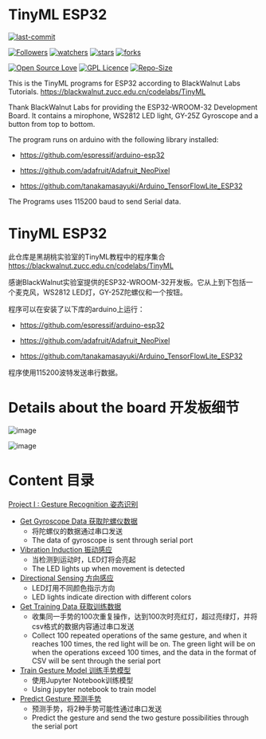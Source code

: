 # TinyML ESP32

[![last-commit](https://img.shields.io/github/last-commit/HollowMan6/TinyML-ESP32)](../../graphs/commit-activity)

[![Followers](https://img.shields.io/github/followers/HollowMan6?style=social)](https://github.com/HollowMan6?tab=followers)
[![watchers](https://img.shields.io/github/watchers/HollowMan6/TinyML-ESP32?style=social)](../../watchers)
[![stars](https://img.shields.io/github/stars/HollowMan6/TinyML-ESP32?style=social)](../../stargazers)
[![forks](https://img.shields.io/github/forks/HollowMan6/TinyML-ESP32?style=social)](../../network/members)

[![Open Source Love](https://img.shields.io/badge/-%E2%9D%A4%20Open%20Source-Green?style=flat-square&logo=Github&logoColor=white&link=https://hollowman6.github.io/fund.html)](https://hollowman6.github.io/fund.html)
[![GPL Licence](https://img.shields.io/badge/license-GPL-blue)](https://opensource.org/licenses/GPL-3.0/)
[![Repo-Size](https://img.shields.io/github/repo-size/HollowMan6/TinyML-ESP32.svg)](../../archive/master.zip)

This is the TinyML programs for ESP32 according to BlackWalnut Labs Tutorials. https://blackwalnut.zucc.edu.cn/codelabs/TinyML

Thank BlackWalnut Labs for providing the ESP32-WROOM-32 Development Board. It contains a mirophone, WS2812 LED light, GY-25Z Gyroscope and a button from top to bottom.

The program runs on arduino with the following library installed: 

* https://github.com/espressif/arduino-esp32

* https://github.com/adafruit/Adafruit_NeoPixel

* https://github.com/tanakamasayuki/Arduino_TensorFlowLite_ESP32

The Programs uses 115200 baud to send Serial data.

# TinyML ESP32

此仓库是黑胡桃实验室的TinyML教程中的程序集合 https://blackwalnut.zucc.edu.cn/codelabs/TinyML

感谢BlackWalnut实验室提供的ESP32-WROOM-32开发板。它从上到下包括一个麦克风，WS2812 LED灯，GY-25Z陀螺仪和一个按钮。

程序可以在安装了以下库的arduino上运行：

* https://github.com/espressif/arduino-esp32

* https://github.com/adafruit/Adafruit_NeoPixel

* https://github.com/tanakamasayuki/Arduino_TensorFlowLite_ESP32

程序使用115200波特发送串行数据。

# Details about the board 开发板细节

![image](https://user-images.githubusercontent.com/43995067/91662908-f840e880-eb17-11ea-8cd0-452fa56a5634.png)

![image](https://user-images.githubusercontent.com/43995067/91662915-00992380-eb18-11ea-8c48-5b74fe9ca23e.png)

# Content 目录

[Project I : Gesture Recognition 姿态识别](https://www.bilibili.com/video/BV1Xg4y1q7EF)
* [Get Gyroscope Data 获取陀螺仪数据](P1%20Gesture%20Recognition/get_gyroscope_data/get_gyroscope_data.ino)
  * 将陀螺仪的数据通过串口发送
  * The data of gyroscope is sent through serial port
* [Vibration Induction 振动感应](P1%20Gesture%20Recognition/vibration_induction/vibration_induction.ino)
  * 当检测到运动时，LED灯将会亮起
  * The LED lights up when movement is detected
* [Directional Sensing 方向感应](P1%20Gesture%20Recognition/directional_sensing/directional_sensing.ino)
  * LED灯用不同颜色指示方向
  * LED lights indicate direction with different colors
* [Get Training Data 获取训练数据](P1%20Gesture%20Recognition/get_training_data/get_training_data.ino)
  * 收集同一手势的100次重复操作，达到100次时亮红灯，超过亮绿灯，并将csv格式的数据内容通过串口发送
  * Collect 100 repeated operations of the same gesture, and when it reaches 100 times, the red light will be on. The green light will be on when the operations exceed 100 times, and the data in the format of CSV will be sent through the serial port
* [Train Gesture Model 训练手势模型](P1%20Gesture%20Recognition/Train%20Gesture%20Model/app.ipynb)
  * 使用Jupyter Notebook训练模型
  * Using jupyter notebook to train model
* [Predict Gesture 预测手势](P1%20Gesture%20Recognition/predict_gesture/predict_gesture.ino)
  * 预测手势，将2种手势可能性通过串口发送
  * Predict the gesture and send the two gesture possibilities through the serial port
